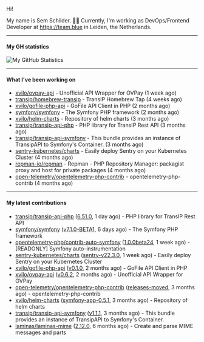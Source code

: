 Hi!

My name is Sem Schilder. 👋🏻 Currently, I'm working as DevOps/Frontend Developer at https://team.blue in Leiden, the Netherlands.

---

#### My GH statistics

![My GitHub Statistics](https://github-readme-stats.vercel.app/api?username=xvilo&show_icons=true&count_private=true&hide_title=true)

---

#### What I've been working on

- [xvilo/ovpay-api](https://github.com/xvilo/ovpay-api) - Unofficial API Wrapper for OVPay (1 week ago)
- [transip/homebrew-transip](https://github.com/transip/homebrew-transip) - TransIP Homebrew Tap (4 weeks ago)
- [xvilo/gofile-php-api](https://github.com/xvilo/gofile-php-api) - GoFile API Client in PHP (2 months ago)
- [symfony/symfony](https://github.com/symfony/symfony) - The Symfony PHP framework (2 months ago)
- [xvilo/helm-charts](https://github.com/xvilo/helm-charts) - Repository of helm charts (3 months ago)
- [transip/transip-api-php](https://github.com/transip/transip-api-php) - PHP library for TransIP Rest API (3 months ago)
- [transip/transip-api-symfony](https://github.com/transip/transip-api-symfony) - This bundle provides an instance of TransipAPI to Symfony&#39;s Container. (3 months ago)
- [sentry-kubernetes/charts](https://github.com/sentry-kubernetes/charts) - Easily deploy Sentry on your Kubernetes Cluster (4 months ago)
- [repman-io/repman](https://github.com/repman-io/repman) - Repman - PHP Repository Manager: packagist proxy and host for private packages  (4 months ago)
- [open-telemetry/opentelemetry-php-contrib](https://github.com/open-telemetry/opentelemetry-php-contrib) - opentelemetry-php-contrib (4 months ago)

---

#### My latest contributions

- [transip/transip-api-php](https://github.com/transip/transip-api-php) ([6.51.0](https://github.com/transip/transip-api-php/releases/tag/6.51.0), 1 day ago) - PHP library for TransIP Rest API
- [symfony/symfony](https://github.com/symfony/symfony) ([v7.1.0-BETA1](https://github.com/symfony/symfony/releases/tag/v7.1.0-BETA1), 6 days ago) - The Symfony PHP framework
- [opentelemetry-php/contrib-auto-symfony](https://github.com/opentelemetry-php/contrib-auto-symfony) ([1.0.0beta24](https://github.com/opentelemetry-php/contrib-auto-symfony/releases/tag/1.0.0beta24), 1 week ago) - [READONLY] Symfony auto-instrumentation
- [sentry-kubernetes/charts](https://github.com/sentry-kubernetes/charts) ([sentry-v22.3.0](https://github.com/sentry-kubernetes/charts/releases/tag/sentry-v22.3.0), 1 week ago) - Easily deploy Sentry on your Kubernetes Cluster
- [xvilo/gofile-php-api](https://github.com/xvilo/gofile-php-api) ([v0.1.0](https://github.com/xvilo/gofile-php-api/releases/tag/v0.1.0), 2 months ago) - GoFile API Client in PHP
- [xvilo/ovpay-api](https://github.com/xvilo/ovpay-api) ([v0.6.2](https://github.com/xvilo/ovpay-api/releases/tag/v0.6.2), 2 months ago) - Unofficial API Wrapper for OVPay
- [open-telemetry/opentelemetry-php-contrib](https://github.com/open-telemetry/opentelemetry-php-contrib) ([releases-moved](https://github.com/open-telemetry/opentelemetry-php-contrib/releases/tag/releases-moved), 3 months ago) - opentelemetry-php-contrib
- [xvilo/helm-charts](https://github.com/xvilo/helm-charts) ([symfony-app-0.5.1](https://github.com/xvilo/helm-charts/releases/tag/symfony-app-0.5.1), 3 months ago) - Repository of helm charts
- [transip/transip-api-symfony](https://github.com/transip/transip-api-symfony) ([v1.1.1](https://github.com/transip/transip-api-symfony/releases/tag/v1.1.1), 3 months ago) - This bundle provides an instance of TransipAPI to Symfony&#39;s Container.
- [laminas/laminas-mime](https://github.com/laminas/laminas-mime) ([2.12.0](https://github.com/laminas/laminas-mime/releases/tag/2.12.0), 6 months ago) - Create and parse MIME messages and parts
